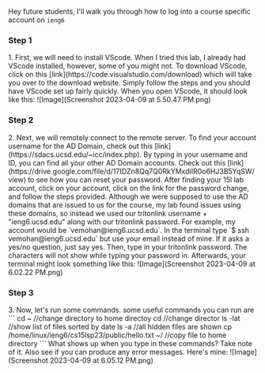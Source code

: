 Hey future students, I'll walk you through how to log into a course specific account on `ieng6`
<h3>Step 1</h3>
1. First, we will need to install VScode. When I tried this lab, I already had VScode installed, however, some of you might not. To download VScode, click on this [link](https://code.visualstudio.com/download) which will take you over to the download website. Simply follow the steps and you should have VScode set up fairly quickly. When you open VScode, it should look like this:
![Image](Screenshot 2023-04-09 at 5.50.47 PM.png)
<h3>Step 2</h3>
2. Next, we will remotely connect to the remote server. To find your account username for the AD Domain, check out this [link](https://sdacs.ucsd.edu/~icc/index.php). By typing in your username and ID, you can find all your other AD Domain accounts. Check out this [link](https://drive.google.com/file/d/17IDZn8Qq7Q0RkYMxdiIR0o6HJ3B5YqSW/view) to see how you can reset your password. After finding your 15l lab account, click on your account, click on the link for the password change, and follow the steps provided. Although we were supposed to use the AD domains that are issued to us for the course, my lab found issues using these domains, so instead we used our tritonlink username + "ieng6.ucsd.edu" along with our tritonlink password. For example, my account would be `vemohan@ieng6.ucsd.edu`. In the terminal type `$ ssh vemohan@ieng6.ucsd.edu` but use your email instead of mine. If it asks a yes/no question, just say yes. Then, type in your tritonlink password. The characters will not show while typing your password in. Afterwards, your terminal might look something like this:
![Image](Screenshot 2023-04-09 at 6.02.22 PM.png)
<h3>Step 3</h3>
3. Now, let's run some commands. some useful commands you can run are
```
cd ~ //change directory to home directoy
cd //change director
ls -lat //show list of files sorted by date
ls -a //all hidden files are shown
cp /home/linux/ieng6/cs15lsp23/public/hello.txt ~/ //copy file to home directory
```
What shows up when you type in these commands? Take note of it. Also see if you can produce any error messages. Here's mine:
![Image](Screenshot 2023-04-09 at 6.05.12 PM.png)

